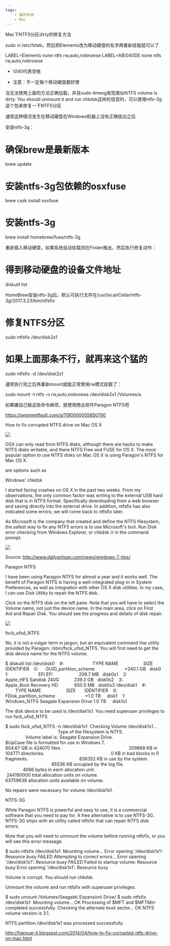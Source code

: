 ```yaml
---
tags:
    - 操作系统
    - Mac
---
```


Mac下NTFS分区dirty的修复方法

sudo vi /etc/fstab，然后把Elements改为移动硬盘的名字再重新挂载就可以了

LABEL=Elements none ntfs rw,auto,nobrowse
LABEL=AB\040DE none ntfs rw,auto,nobrowse

- \040代表空格

- 注意：不一定每个移动硬盘都好使

当无法使用上面的方法正确加载，并且sudo dmesg发现类似NTFS volume is dirty. You should unmount it and run chkdsk这样的信息时，可以使用ntfs-3g这个包来修复一下NTFS分区

通常这种情况发生在移动硬盘在Windows机器上没有正确拔出之后

安装ntfs-3g：

# 确保brew是最新版本
brew update

# 安装ntfs-3g包依赖的osxfuse
brew cask install osxfuse

# 安装ntfs-3g
brew install homebrew/fuse/ntfs-3g

重新插入移动硬盘，如果系统自动挂载则在Finder推出，然后执行修复动作：

# 得到移动硬盘的设备文件地址
diskutil list



HomeBrew安装ntfs-3g后，默认可执行文件在/usr/local/Cellar/ntfs-3g/2017.3.23/bin/ntfsfix

# 修复NTFS分区
sudo ntfsfix /dev/disk2s1

# 如果上面那条不行，就再来这个猛的
sudo ntfsfix -d /dev/disk2s1

通常执行完之后再重新mount就能正常使用rw模式挂载了：

sudo mount -t ntfs -o rw,auto,nobrowse /dev/disk2s1 /Volumes/a

如果嫌自己敲这些命令麻烦，就使用商业软件Paragon NTFS吧



https://segmentfault.com/a/1190000005850790





How to fix corrupted NTFS drive on Mac OS X

![](http://4.bp.blogspot.com/-quD5HlOy6kY/U09OjnYavNI/AAAAAAAAI1c/7l9b_SYGk8Q/s1600/paragon+ntfs+icon.png)

OSX can only read from NTFS disks, although there are hacks to make NTFS disks writable, and there NTFS Free and FUSE for OS X. The most popular option to use NTFS disks on Mac OS X is using Paragon's NTFS for Mac OS X.

are options such as 





Windows' chkdsk

I started facing crashes on OS X in the past two weeks. From my observations, the only common factor was writing to the external USB hard disk that is in NTFS format. Specifically downloading from a web browser and saving directly into the external drive. In addition, ntfsfix has also indicated some errors; we will come back to ntfsfix later.



As Microsoft is the company that created and define the NTFS filesystem, the safest way to fix any NTFS errors is to use Microsoft's tool. Run Disk error checking from Windows Explorer, or chkdsk /r in the command prompt.



![](http://3.bp.blogspot.com/-UcTBxDW0M2c/U09H_X9z8II/AAAAAAAAI1E/oWSFFumywmk/s1600/windows-7-disk-error-check1.jpg)

Source: http://www.dailyartisan.com/news/windows-7-tips/



Paragon NTFS

I have been using Paragon NTFS for almost a year and it works well. The benefit of Paragon NTFS is having a well-integrated plug-in in System Preferences, as well as integration with other OS X disk utilities. In my case, I can use Disk Utility to repair the NTFS disk.



Click on the NTFS disk on the left pane. Note that you will have to select the Volume name, not just the device name. In the main area, click on First Aid and Repair Disk. You should see the progress and details of disk repair.



![](http://2.bp.blogspot.com/-hgJ6y9i6PQo/U09K8HLtIzI/AAAAAAAAI1Q/rkE0K2ZqzxA/s1600/Disk_Utility_NTFS_Repair.png)





fsck_ufsd_NTFS



No, it is not a vulgar term in jargon, but an equivalent command line utility provided by Paragon: /sbin/fsck_ufsd_NTFS. You will first need to get the disk device name for the NTFS volume.



$ diskutil list
/dev/disk0
   #:                       TYPE NAME                    SIZE       IDENTIFIER
   0:      GUID_partition_scheme                        *240.1 GB   disk0
   1:                        EFI EFI                     209.7 MB   disk0s1
   2:                  Apple_HFS Sandisk 240G            239.2 GB   disk0s2
   3:                 Apple_Boot Recovery HD             650.0 MB   disk0s3
/dev/disk1
   #:                       TYPE NAME                    SIZE       IDENTIFIER
   0:     FDisk_partition_scheme                        *1.0 TB     disk1
   1:               Windows_NTFS Seagate Expansion Drive 1.0 TB     disk1s1







The disk device to be used is /dev/disk1s1. You need superuser privileges to run fsck_ufsd_NTFS



$ sudo fsck_ufsd_NTFS -n /dev/disk1s1 
Checking Volume /dev/disk1s1...                                                
Type of the filesystem is NTFS.                                                
Volume label is: Seagate Expansion Drive.                                      
$UpCase file is formatted for use in Windows 7.                                
    604.67 GB in 424070 files.                                                 
    209868 KB in 104771 directories.                                           
         0 KB in bad blocks in 0 fragments.                                    
    836352 KB in use by the system.                                            
     65536 KB occupied by the log file.                                        
      4096 bytes in each allocation unit.                                      
 244190000 total allocation units on volume.                                   
  63759638 allocation units available on volume.                               









No repairs were necessary for volume /dev/disk1s1.  





NTFS-3G



While Paragon NTFS is powerful and easy to use, it is a commercial software that you need to pay for. A free alternative is to use NTFS-3G. NTFS-3G ships with an utility called ntfsfix that can repair NTFS disk errors. 



Note that you will need to unmount the volume before running ntfsfix, or you will see this error message. 





$ sudo ntfsfix /dev/disk1s1 
Mounting volume... Error opening '/dev/disk1s1': Resource busy
FAILED
Attempting to correct errors... Error opening '/dev/disk1s1': Resource busy
FAILED
Failed to startup volume: Resource busy
Error opening '/dev/disk1s1': Resource busy


Volume is corrupt. You should run chkdsk.









Unmount the volume and run ntfsfix with superuser privileges.



$ sudo umount /Volumes/Seagate\ Expansion\ Drive/
$ sudo ntfsfix /dev/disk1s1 
Mounting volume... OK
Processing of $MFT and $MFTMirr completed successfully.
Checking the alternate boot sector... OK
NTFS volume version is 3.1.

NTFS partition /dev/disk1s1 was processed successfully.



http://hanxue-it.blogspot.com/2014/04/how-to-fix-corrupted-ntfs-drive-on-mac.html



